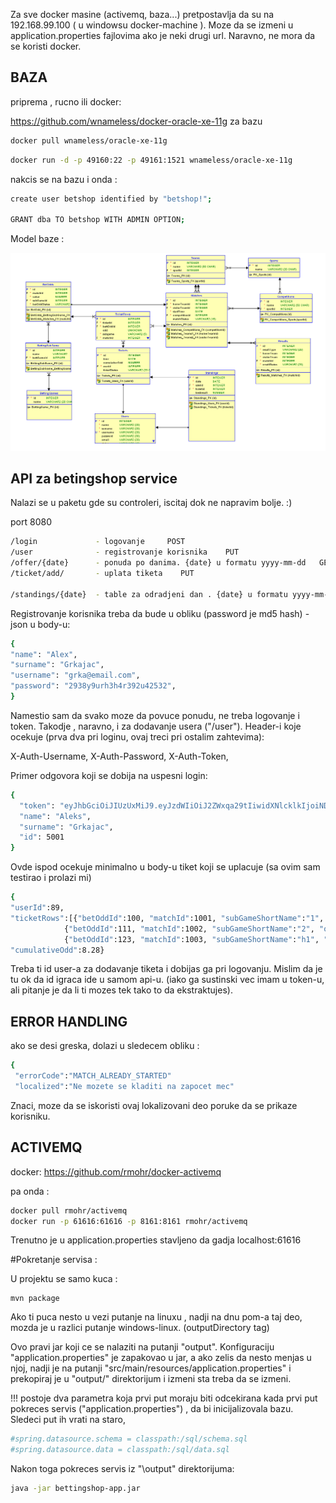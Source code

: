 Za sve docker masine (activemq, baza...) pretpostavlja da su na 192.168.99.100  ( u windowsu docker-machine ). Moze da se izmeni u application.properties fajlovima ako je neki drugi url. Naravno, ne mora da se koristi docker.

BAZA
---

 priprema , rucno ili docker:

https://github.com/wnameless/docker-oracle-xe-11g   za bazu

```bash
docker pull wnameless/oracle-xe-11g
```

```bash
docker run -d -p 49160:22 -p 49161:1521 wnameless/oracle-xe-11g
```

nakcis se na bazu i onda :

```bash
create user betshop identified by "betshop!";

GRANT dba TO betshop WITH ADMIN OPTION;
```

Model baze :


![Alt text](modeBaze.png?raw=true "model baze")

API za betingshop service 
---

 Nalazi se u paketu gde su controleri, iscitaj dok ne napravim bolje. :)
 
 port 8080

```bash
/login             - logovanje     POST
/user              - registrovanje korisnika    PUT
/offer/{date}      - ponuda po danima. {date} u formatu yyyy-mm-dd   GET
/ticket/add/       - uplata tiketa    PUT

/standings/{date}  - table za odradjeni dan . {date} u formatu yyyy-mm-dd  GET
```   

Registrovanje korisnika treba da bude u obliku (password je md5 hash) - json u body-u:

```bash 
{
"name": "Alex",
"surname": "Grkajac",
"username": "grka@email.com",
"password": "2938y9urh3h4r392u42532",
}
```

Namestio sam da svako moze da povuce ponudu, ne treba logovanje i token. Takodje , naravno, i za dodavanje usera ("/user").
Header-i koje ocekuje (prva dva pri loginu, ovaj treci pri ostalim zahtevima):

X-Auth-Username,
X-Auth-Password,
X-Auth-Token,

Primer odgovora koji se dobija na uspesni login:
```bash
{
  "token": "eyJhbGciOiJIUzUxMiJ9.eyJzdWIiOiJ2ZWxqa29tIiwidXNlcklkIjoiNDcifQ.HMfgonEY3hRBMHgvjHOKpxrfMFgo1v2gRvLRvrUJMHiiu-gtzcBkqS9jAa_GGKtWdQ8v_99qZIQwX3MnD3chkg",
  "name": "Aleks",
  "surname": "Grkajac",
  "id": 5001
}

```

Ovde ispod ocekuje minimalno u body-u tiket koji se uplacuje (sa ovim sam testirao i prolazi mi)

```bash
{
"userId":89,
"ticketRows":[{"betOddId":100, "matchId":1001, "subGameShortName":"1", "odd":1.5},
            {"betOddId":111, "matchId":1002, "subGameShortName":"2", "odd":2.4},
            {"betOddId":123, "matchId":1003, "subGameShortName":"h1", "odd":2.3}],
"cumulativeOdd":8.28}
``` 

Treba ti id user-a za dodavanje tiketa i dobijas ga pri logovanju. Mislim da je tu ok da id igraca ide u samom api-u. (iako ga sustinski vec imam u token-u, ali pitanje je da li ti mozes tek tako to da ekstraktujes).

ERROR HANDLING
--- 

ako se desi greska, dolazi u sledecem obliku :

```bash
{
 "errorCode":"MATCH_ALREADY_STARTED"
 "localized":"Ne mozete se kladiti na zapocet mec"
```
Znaci, moze da se iskoristi ovaj lokalizovani deo poruke da se prikaze korisniku.


ACTIVEMQ
---
docker:
https://github.com/rmohr/docker-activemq


pa onda :
```bash
docker pull rmohr/activemq
docker run -p 61616:61616 -p 8161:8161 rmohr/activemq
```

Trenutno je u application.properties stavljeno da gadja localhost:61616

#Pokretanje servisa :


U projektu se samo kuca  :

```bas
mvn package
```
Ako ti puca nesto u vezi putanje na linuxu , nadji na dnu pom-a taj deo, mozda je u razlici putanje windows-linux. (outputDirectory tag)

Ovo pravi jar koji ce se nalaziti na putanji "output\". Konfiguraciju "application.properties" je zapakovao u jar, a ako zelis da nesto menjas u njoj, nadji je na putanji "src/main/resources/application.properties" i prekopiraj je u "output/" direktorijum i izmeni sta treba da se izmeni. 

!!! postoje dva parametra koja prvi put moraju biti odcekirana kada prvi put pokreces servis ("application.properties") , da bi inicijalizovala bazu. Sledeci put ih vrati na staro,
```bash
#spring.datasource.schema = classpath:/sql/schema.sql
#spring.datasource.data = classpath:/sql/data.sql
```

Nakon toga pokreces servis iz "\output" direktorijuma:

```bash
java -jar bettingshop-app.jar
```
